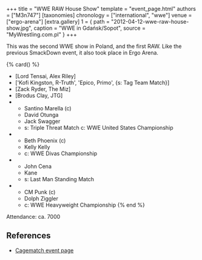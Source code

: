 +++
title = "WWE RAW House Show"
template = "event_page.html"
authors = ["M3n747"]
[taxonomies]
chronology = ["international", "wwe"]
venue = ["ergo-arena"]
[extra.gallery]
1 = { path = "2012-04-12-wwe-raw-house-show.jpg", caption = "WWE in Gdańsk/Sopot", source = "MyWrestling.com.pl" }
+++

This was the second WWE show in Poland, and the first RAW. Like the previous SmackDown event, it also took place in Ergo Arena.

{% card() %}
- [Lord Tensai, Alex Riley]
- ['Kofi Kingston, R-Truth', 'Epico, Primo', {s: Tag Team Match}]
- [Zack Ryder, The Miz]
- [Brodus Clay, JTG]
- - Santino Marella (c)
  - David Otunga
  - Jack Swagger
  - s: Triple Threat Match
    c: WWE United States Championship
- - Beth Phoenix (c)
  - Kelly Kelly
  - c: WWE Divas Championship
- - John Cena
  - Kane
  - s: Last Man Standing Match
- - CM Punk (c)
  - Dolph Ziggler
  - c: WWE Heavyweight Championship
{% end %}

Attendance: ca. 7000

## References

* [Cagematch event page](https://www.cagematch.net/?id=1&nr=77247)
